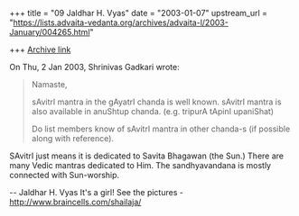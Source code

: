 +++
title = "09 Jaldhar H. Vyas"
date = "2003-01-07"
upstream_url = "https://lists.advaita-vedanta.org/archives/advaita-l/2003-January/004265.html"

+++
[Archive link](https://lists.advaita-vedanta.org/archives/advaita-l/2003-January/004265.html)

On Thu, 2 Jan 2003, Shrinivas Gadkari wrote:

> Namaste,
>
> sAvitrI mantra in the gAyatrI chanda is well known.
> sAvitrI mantra is also available in anuShtup chanda.
> (e.g. tripurA tApinI upaniShat)
>
> Do list members know of sAvitrI mantra in other chanda-s
> (if possible along with reference).
>

SAvitrI just means it is dedicated to Savita Bhagawan (the Sun.)  There
are many Vedic mantras dedicated to Him.  The sandhyavandana is mostly
connected with Sun-worship.

--
Jaldhar H. Vyas <jaldhar at braincells.com>
It's a girl! See the pictures - http://www.braincells.com/shailaja/

